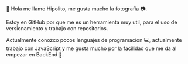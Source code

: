 👋 Hola me llamo Hipolito, me gusta mucho la fotografia 📷.


Estoy en GitHub por que me es un herramienta muy util, para el uso de versionamiento y trabajo con repositorios. 

Actualmente conozco pocos lenguajes de programacion :computer:, actualmente trabajo con JavaScript y me gusta mucho por la facilidad que me da al empezar en BackEnd :card_index:.

<!---
Poli03/Poli03 is a ✨ special ✨ repository because its `README.md` (this file) appears on your GitHub profile.
You can click the Preview link to take a look at your changes.
--->

